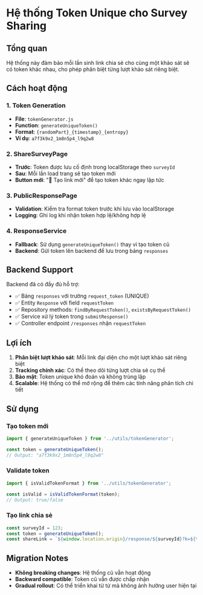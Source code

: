 # Hệ thống Token Unique cho Survey Sharing

## Tổng quan

Hệ thống này đảm bảo mỗi lần sinh link chia sẻ cho cùng một khảo sát sẽ có token khác nhau, cho phép phân biệt từng lượt khảo sát riêng biệt.

## Cách hoạt động

### 1. Token Generation
- **File**: `tokenGenerator.js`
- **Function**: `generateUniqueToken()`
- **Format**: `{randomPart}_{timestamp}_{entropy}`
- **Ví dụ**: `a7f3k9x2_1m8n5p4_l9q2w8`

### 2. ShareSurveyPage
- **Trước**: Token được lưu cố định trong localStorage theo `surveyId`
- **Sau**: Mỗi lần load trang sẽ tạo token mới
- **Button mới**: "🔄 Tạo link mới" để tạo token khác ngay lập tức

### 3. PublicResponsePage
- **Validation**: Kiểm tra format token trước khi lưu vào localStorage
- **Logging**: Ghi log khi nhận token hợp lệ/không hợp lệ

### 4. ResponseService
- **Fallback**: Sử dụng `generateUniqueToken()` thay vì tạo token cũ
- **Backend**: Gửi token lên backend để lưu trong bảng `responses`

## Backend Support

Backend đã có đầy đủ hỗ trợ:
- ✅ Bảng `responses` với trường `request_token` (UNIQUE)
- ✅ Entity `Response` với field `requestToken`
- ✅ Repository methods: `findByRequestToken()`, `existsByRequestToken()`
- ✅ Service xử lý token trong `submitResponse()`
- ✅ Controller endpoint `/responses` nhận `requestToken`

## Lợi ích

1. **Phân biệt lượt khảo sát**: Mỗi link đại diện cho một lượt khảo sát riêng biệt
2. **Tracking chính xác**: Có thể theo dõi từng lượt chia sẻ cụ thể
3. **Bảo mật**: Token unique khó đoán và không trùng lặp
4. **Scalable**: Hệ thống có thể mở rộng để thêm các tính năng phân tích chi tiết

## Sử dụng

### Tạo token mới
```javascript
import { generateUniqueToken } from '../utils/tokenGenerator';

const token = generateUniqueToken();
// Output: "a7f3k9x2_1m8n5p4_l9q2w8"
```

### Validate token
```javascript
import { isValidTokenFormat } from '../utils/tokenGenerator';

const isValid = isValidTokenFormat(token);
// Output: true/false
```

### Tạo link chia sẻ
```javascript
const surveyId = 123;
const token = generateUniqueToken();
const shareLink = `${window.location.origin}/response/${surveyId}?k=${token}`;
```

## Migration Notes

- **Không breaking changes**: Hệ thống cũ vẫn hoạt động
- **Backward compatible**: Token cũ vẫn được chấp nhận
- **Gradual rollout**: Có thể triển khai từ từ mà không ảnh hưởng user hiện tại
    